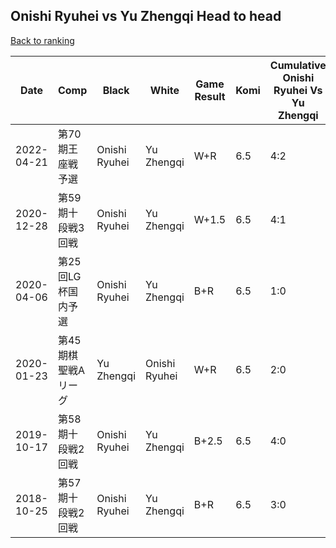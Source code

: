 ## Onishi Ryuhei vs Yu Zhengqi Head to head

[Back to ranking](../../index.md)




| **Date** | **Comp** | **Black** | **White** | **Game Result** | **Komi** | **Cumulative Onishi Ryuhei Vs Yu Zhengqi** | **Onishi Ryuhei Streak** | **Yu Zhengqi Streak** | 
| --- | --- | --- | --- | --- | --- | --- | --- | --- |
| 2022-04-21 | 第70期王座戦予選 | Onishi Ryuhei | Yu Zhengqi | W+R | 6.5 | 4:2 | 0 | 2 | 
| 2020-12-28 | 第59期十段戦3回戦 | Onishi Ryuhei | Yu Zhengqi | W+1.5 | 6.5 | 4:1 | 0 | 1 | 
| 2020-04-06 | 第25回LG杯国内予選 | Onishi Ryuhei | Yu Zhengqi | B+R | 6.5 | 1:0 | 1 | 0 | 
| 2020-01-23 | 第45期棋聖戦Aリーグ | Yu Zhengqi | Onishi Ryuhei | W+R | 6.5 | 2:0 | 2 | 0 | 
| 2019-10-17 | 第58期十段戦2回戦 | Onishi Ryuhei | Yu Zhengqi | B+2.5 | 6.5 | 4:0 | 4 | 0 | 
| 2018-10-25 | 第57期十段戦2回戦 | Onishi Ryuhei | Yu Zhengqi | B+R | 6.5 | 3:0 | 3 | 0 |




